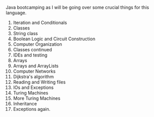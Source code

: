 Java bootcamping as I will be going over some crucial things for this language.

1. Iteration and Conditionals
2. Classes
3. String class
4. Boolean Logic and Circuit Construction
5. Computer Organization
6. Classes continued
7. IDEs and testing
8. Arrays
9. Arrays and ArrayLists
10. Computer Networks
11. Dijkstra's algorithm
12. Reading and Writing files
13. IOs and Exceptions
14. Turing Machines
15. More Turing Machines
16. Inheritance
17. Exceptions again.
